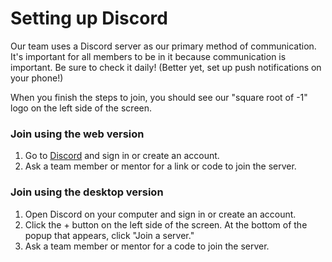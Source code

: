 # Setting up Discord
Our team uses a Discord server as our primary method of communication. It's important for all members to be in it because communication is important. Be sure to check it daily! (Better yet, set up push notifications on your phone!)

When you finish the steps to join, you should see our "square root of -1" logo on the left side of the screen.

### Join using the web version
1. Go to [Discord](https://discord.com) and sign in or create an account.
2. Ask a team member or mentor for a link or code to join the server.

### Join using the desktop version
1. Open Discord on your computer and sign in or create an account.
2. Click the + button on the left side of the screen. At the bottom of the popup that appears, click "Join a server."
3. Ask a team member or mentor for a code to join the server.